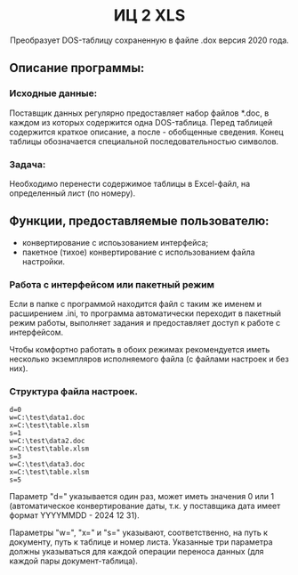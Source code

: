 <div align="center">
    <h1>ИЦ 2 XLS</h1>
    <p>Преобразует DOS-таблицу сохраненную в файле .dox версия 2020 года.</p>
</div>

## Описание программы:
### Исходные данные:
Поставщик данных регулярно предоставляет набор файлов *.doc, 
в каждом из которых содержится одна DOS-таблица.
Перед таблицей содержится краткое описание, а после - обобщенные сведения.
Конец таблицы обозначается специальной последовательностью символов.


### Задача:
Необходимо перенести содержимое таблицы в Excel-файл, 
на определенный лист (по номеру).

## Функции, предоставляемые пользователю:
- конвертирование с испоьзованием интерфейса;
- пакетное (тихое) конвертирование с использованием файла настройки.

### Работа с интерфейсом или пакетный режим
Если в папке с программой находится файл с таким же именем и расширением .ini, 
то программа автоматически переходит в пакетный режим работы, выполняет задания 
и предоставляет доступ к работе с интерфейсом.

Чтобы комфортно работать в обоих режимах рекомендуется иметь несколько экземпляров исполняемого файла 
(с файлами настроек и без них).

### Структура файла настроек.
``` 
d=0
w=C:\test\data1.doc
x=C:\test\table.xlsm
s=1
w=C:\test\data2.doc
x=C:\test\table.xlsm
s=3
w=C:\test\data3.doc
x=C:\test\table.xlsm
s=5
```
Параметр "d=" указывается один раз, может иметь значения 0 или 1 
(автоматическое конвертирование даты, т.к. у поставщика дата имеет формат YYYYMMDD - 2024 12 31).

Параметры "w=", "x=" и "s=" указывают, соответственно, на путь к документу, путь к таблице и номер листа.
Указанные три параметра должны указываться для каждой операции переноса данных (для каждой пары документ-таблица).
